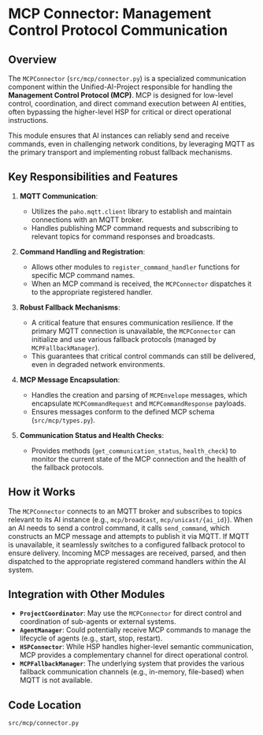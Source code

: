 # MCP Connector: Management Control Protocol Communication

## Overview

The `MCPConnector` (`src/mcp/connector.py`) is a specialized communication component within the Unified-AI-Project responsible for handling the **Management Control Protocol (MCP)**. MCP is designed for low-level control, coordination, and direct command execution between AI entities, often bypassing the higher-level HSP for critical or direct operational instructions.

This module ensures that AI instances can reliably send and receive commands, even in challenging network conditions, by leveraging MQTT as the primary transport and implementing robust fallback mechanisms.

## Key Responsibilities and Features

1.  **MQTT Communication**: 
    *   Utilizes the `paho.mqtt.client` library to establish and maintain connections with an MQTT broker.
    *   Handles publishing MCP command requests and subscribing to relevant topics for command responses and broadcasts.

2.  **Command Handling and Registration**: 
    *   Allows other modules to `register_command_handler` functions for specific MCP command names.
    *   When an MCP command is received, the `MCPConnector` dispatches it to the appropriate registered handler.

3.  **Robust Fallback Mechanisms**: 
    *   A critical feature that ensures communication resilience. If the primary MQTT connection is unavailable, the `MCPConnector` can initialize and use various fallback protocols (managed by `MCPFallbackManager`).
    *   This guarantees that critical control commands can still be delivered, even in degraded network environments.

4.  **MCP Message Encapsulation**: 
    *   Handles the creation and parsing of `MCPEnvelope` messages, which encapsulate `MCPCommandRequest` and `MCPCommandResponse` payloads.
    *   Ensures messages conform to the defined MCP schema (`src/mcp/types.py`).

5.  **Communication Status and Health Checks**: 
    *   Provides methods (`get_communication_status`, `health_check`) to monitor the current state of the MCP connection and the health of the fallback protocols.

## How it Works

The `MCPConnector` connects to an MQTT broker and subscribes to topics relevant to its AI instance (e.g., `mcp/broadcast`, `mcp/unicast/{ai_id}`). When an AI needs to send a control command, it calls `send_command`, which constructs an MCP message and attempts to publish it via MQTT. If MQTT is unavailable, it seamlessly switches to a configured fallback protocol to ensure delivery. Incoming MCP messages are received, parsed, and then dispatched to the appropriate registered command handlers within the AI system.

## Integration with Other Modules

-   **`ProjectCoordinator`**: May use the `MCPConnector` for direct control and coordination of sub-agents or external systems.
-   **`AgentManager`**: Could potentially receive MCP commands to manage the lifecycle of agents (e.g., start, stop, restart).
-   **`HSPConnector`**: While HSP handles higher-level semantic communication, MCP provides a complementary channel for direct operational control.
-   **`MCPFallbackManager`**: The underlying system that provides the various fallback communication channels (e.g., in-memory, file-based) when MQTT is not available.

## Code Location

`src/mcp/connector.py`
